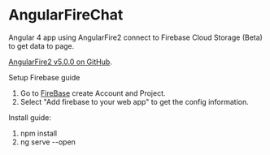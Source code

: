 # AngularFireChat
Angular 4 app using AngularFire2 connect to Firebase Cloud Storage (Beta) to get data to page.

[AngularFire2 v5.0.0 on GitHub](https://github.com/angular/angularfire2).

Setup Firebase guide
1. Go to [FireBase](https://firebase.google.com/) create Account and Project.
2. Select "Add firebase to your web app" to get the config information.

Install guide:
1. npm install
2. ng serve --open
